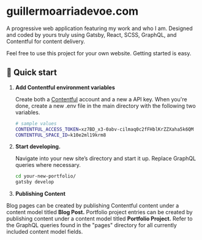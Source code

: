 # guillermoarriadevoe.com

A progressive web application featuring my work and who I am. Designed and coded by yours truly using Gatsby, React, SCSS, GraphQL, and Contentful for content delivery.

Feel free to use this project for your own website. Getting started is easy.

## 🚀 Quick start

1.  **Add Contentful environment variables**

    Create both a [Contentful](https://www.contentful.com) account and a new a API key. When you're done, create a new .env file in the main directory with the following two variables. 

    ```sh
    # sample values
    CONTENTFUL_ACCESS_TOKEN=xz7BD_x3-0abv-cilmaq0c2fFHblKrZZXaha5k6QM
    CONTENTFUL_SPACE_ID=k10e2ml19krm8
    ```

2.  **Start developing.**

    Navigate into your new site’s directory and start it up. Replace GraphQL queries where necessary.

    ```sh
    cd your-new-portfolio/
    gatsby develop
    ```

3. **Publishing Content**

  Blog pages can be created by publishing Contentful content under a content model titled **Blog Post.**  Portfolio project entries can be created by publishing content under a content model titled **Portfolio Project.** Refer to the GraphQL queries found in the "pages" directory for all currently included content model fields.
